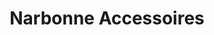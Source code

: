 ---
title: "Narbonne Accessoires"
url: /coignieres/narbonne-accessoires/
shop: réparation de voitures
---